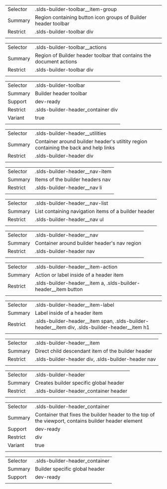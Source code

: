 
|  |  |
|-------|-------|
| Selector | .slds-builder-toolbar__item-group |
| Summary | Region containing button icon groups of Builder header toolbar |
| Restrict | .slds-builder-toolbar div |
|  |  |


|  |  |
|-------|-------|
| Selector | .slds-builder-toolbar__actions |
| Summary | Region of Builder header toolbar that contains the document actions |
| Restrict | .slds-builder-toolbar div |
|  |  |


|  |  |
|-------|-------|
| Selector | .slds-builder-toolbar |
| Summary | Builder header toolbar |
| Support | dev-ready |
| Restrict | .slds-builder-header_container div |
| Variant | true |
|  |  |


|  |  |
|-------|-------|
| Selector | .slds-builder-header__utilities |
| Summary | Container around builder header's utiltity region containing the back and help links |
| Restrict | .slds-builder-header div |
|  |  |


|  |  |
|-------|-------|
| Selector | .slds-builder-header__nav-item |
| Summary | Items of the builder headers nav |
| Restrict | .slds-builder-header__nav li |
|  |  |


|  |  |
|-------|-------|
| Selector | .slds-builder-header__nav-list |
| Summary | List containing navigation items of a builder header |
| Restrict | .slds-builder-header__nav ul |
|  |  |


|  |  |
|-------|-------|
| Selector | .slds-builder-header__nav |
| Summary | Container around builder header's nav region |
| Restrict | .slds-builder-header nav |
|  |  |


|  |  |
|-------|-------|
| Selector | .slds-builder-header__item-action |
| Summary | Action or label inside of a header item |
| Restrict | .slds-builder-header__item a, .slds-builder-header__item button |
|  |  |


|  |  |
|-------|-------|
| Selector | .slds-builder-header__item-label |
| Summary | Label inside of a header item |
| Restrict | .slds-builder-header__item span, .slds-builder-header__item div, .slds-builder-header__item h1 |
|  |  |


|  |  |
|-------|-------|
| Selector | .slds-builder-header__item |
| Summary | Direct child descendant item of the builder header |
| Restrict | .slds-builder-header div, .slds-builder-header nav |
|  |  |


|  |  |
|-------|-------|
| Selector | .slds-builder-header |
| Summary | Creates builder specific global header |
| Restrict | .slds-builder-header_container header |
|  |  |


|  |  |
|-------|-------|
| Selector | .slds-builder-header_container |
| Summary | Container that fixes the builder header to the top of the viewport, contains builder header element |
| Support | dev-ready |
| Restrict | div |
| Variant | true |
|  |  |


|  |  |
|-------|-------|
| Selector | .slds-builder-header_container |
| Summary | Builder specific global header |
| Support | dev-ready |
|  |  |

